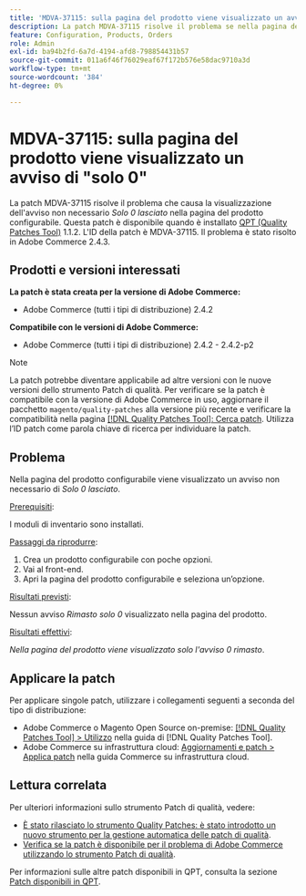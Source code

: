 ```yaml
---
title: 'MDVA-37115: sulla pagina del prodotto viene visualizzato un avviso di "solo 0"'
description: La patch MDVA-37115 risolve il problema se nella pagina del prodotto configurabile viene visualizzato l'avviso non necessario *Solo 0 sinistra*. Questa patch è disponibile quando è installato [Quality Patches Tool (QPT)](https://experienceleague.adobe.com/en/docs/commerce-operations/tools/quality-patches-tool/quality-patches-tool-to-self-serve-quality-patches) 1.1.2. L'ID della patch è MDVA-37115. Il problema è stato risolto in Adobe Commerce 2.4.3.
feature: Configuration, Products, Orders
role: Admin
exl-id: ba94b2fd-6a7d-4194-afd8-798854431b57
source-git-commit: 011a6f46f76029eaf67f172b576e58dac9710a3d
workflow-type: tm+mt
source-wordcount: '384'
ht-degree: 0%

---
```


# MDVA-37115: sulla pagina del prodotto viene visualizzato un avviso di &quot;solo 0&quot;

La patch MDVA-37115 risolve il problema che causa la visualizzazione dell&#39;avviso non necessario *Solo 0 lasciato* nella pagina del prodotto configurabile. Questa patch è disponibile quando è installato [QPT (Quality Patches Tool)](https://experienceleague.adobe.com/en/docs/commerce-operations/tools/quality-patches-tool/quality-patches-tool-to-self-serve-quality-patches) 1.1.2. L&#39;ID della patch è MDVA-37115. Il problema è stato risolto in Adobe Commerce 2.4.3.

## Prodotti e versioni interessati

**La patch è stata creata per la versione di Adobe Commerce:**

* Adobe Commerce (tutti i tipi di distribuzione) 2.4.2

**Compatibile con le versioni di Adobe Commerce:**

* Adobe Commerce (tutti i tipi di distribuzione) 2.4.2 - 2.4.2-p2

>[!NOTE]
>
>La patch potrebbe diventare applicabile ad altre versioni con le nuove versioni dello strumento Patch di qualità. Per verificare se la patch è compatibile con la versione di Adobe Commerce in uso, aggiornare il pacchetto `magento/quality-patches` alla versione più recente e verificare la compatibilità nella pagina [[!DNL Quality Patches Tool]: Cerca patch](https://experienceleague.adobe.com/en/docs/commerce-operations/tools/quality-patches-tool/quality-patches-tool-to-self-serve-quality-patches). Utilizza l’ID patch come parola chiave di ricerca per individuare la patch.

## Problema

Nella pagina del prodotto configurabile viene visualizzato un avviso non necessario di *Solo 0 lasciato*.

<u>Prerequisiti</u>:

I moduli di inventario sono installati.

<u>Passaggi da riprodurre</u>:

1. Crea un prodotto configurabile con poche opzioni.
1. Vai al front-end.
1. Apri la pagina del prodotto configurabile e seleziona un’opzione.

<u>Risultati previsti</u>:

Nessun avviso *Rimasto solo 0* visualizzato nella pagina del prodotto.

<u>Risultati effettivi</u>:

*Nella pagina del prodotto viene visualizzato solo l&#39;avviso 0 rimasto*.

## Applicare la patch

Per applicare singole patch, utilizzare i collegamenti seguenti a seconda del tipo di distribuzione:

* Adobe Commerce o Magento Open Source on-premise: [[!DNL Quality Patches Tool] > Utilizzo](/help/tools/quality-patches-tool/usage.md) nella guida di [!DNL Quality Patches Tool].
* Adobe Commerce su infrastruttura cloud: [Aggiornamenti e patch > Applica patch](https://experienceleague.adobe.com/docs/commerce-cloud-service/user-guide/develop/upgrade/apply-patches.html) nella guida Commerce su infrastruttura cloud.

## Lettura correlata

Per ulteriori informazioni sullo strumento Patch di qualità, vedere:

* [È stato rilasciato lo strumento Quality Patches: è stato introdotto un nuovo strumento per la gestione automatica delle patch di qualità](https://experienceleague.adobe.com/en/docs/commerce-operations/tools/quality-patches-tool/quality-patches-tool-to-self-serve-quality-patches).
* [Verifica se la patch è disponibile per il problema di Adobe Commerce utilizzando lo strumento Patch di qualità](/help/tools/quality-patches-tool/patches-available-in-qpt/check-patch-for-magento-issue-with-magento-quality-patches.md).

Per informazioni sulle altre patch disponibili in QPT, consulta la sezione [Patch disponibili in QPT](https://support.magento.com/hc/en-us/sections/360010506631-Patches-available-in-MQP-tool-).
